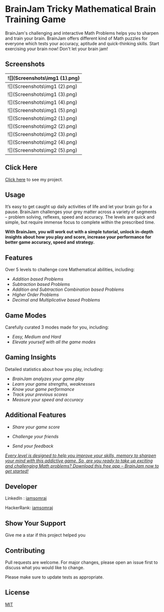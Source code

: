# BrainJam Tricky Mathematical Brain Training Game
BrainJam's challenging and interactive Math Problems helps you to sharpen and train your brain. BrainJam offers different kind of Math puzzles for everyone which tests your accuracy, aptitude and quick-thinking skills. Start exercising your brain now! Don't let your brain jam!

## Screenshots

| ![](Screenshots\img1 (1).png) |
| ----------------------------- |
| ![](Screenshots\img1 (2).png) |
| ![](Screenshots\img1 (3).png) |
| ![](Screenshots\img1 (4).png) |
| ![](Screenshots\img1 (5).png) |
| ![](Screenshots\img2 (1).png) |
| ![](Screenshots\img2 (2).png) |
| ![](Screenshots\img2 (3).png) |
| ![](Screenshots\img2 (4).png) |
| ![](Screenshots\img2 (5).png) |



## Click Here

[Click here](https://play.google.com/store/apps/details?id=com.somrajstudio.somrajmukherjee.brainjam) to see my project.

## Usage

It’s easy to get caught up daily activities of life and let your brain go for a pause. BrainJam challenges your grey matter across a variety of segments – problem solving, reflexes, speed and accuracy. The levels are quick and simple, but require immense focus to complete within the prescribed time.

**With BrainJam, you will work out with a simple tutorial, unlock in-depth insights about how you play and score, increase your performance for better game accuracy, speed and strategy.**

## Features

Over 5 levels to challenge core Mathematical abilities, including:

- *Addition based Problems*
- *Subtraction based Problems*
- *Addition and Subtraction Combination based Problems*
- *Higher Order Problems*
- *Decimal and Multiplicative based Problems*

## Game Modes

Carefully curated 3 modes made for you, including:

- *Easy, Medium and Hard*
- *Elevate yourself with all the game modes*

## Gaming Insights

Detailed statistics about how you play, including:

- *BrainJam analyzes your game play*
- *Learn your game strengths, weaknesses*
- *Know your game performance*
- *Track your previous scores*
- *Measure your speed and accuracy*

## Additional Features

- *Share your game score*

- *Challenge your friends*

- *Send your feedback*

  

*<u>Every level is designed to help you improve your skills, memory to sharpen your mind with this addictive game. So, are you ready to take up exciting and challenging Math problems? Download this free app – BrainJam now to get started!</u>*



## Developer

LinkedIn : [iamsomraj](https://www.linkedin.com/in/iamsomraj/)

HackerRank: [iamsomraj](https://www.hackerrank.com/iamsomraj?hr_r=1) 

## Show Your Support

Give me a star if this project helped you

## Contributing

Pull requests are welcome. For major changes, please open an issue first to discuss what you would like to change.

Please make sure to update tests as appropriate.

## License

[MIT](https://choosealicense.com/licenses/mit/)
